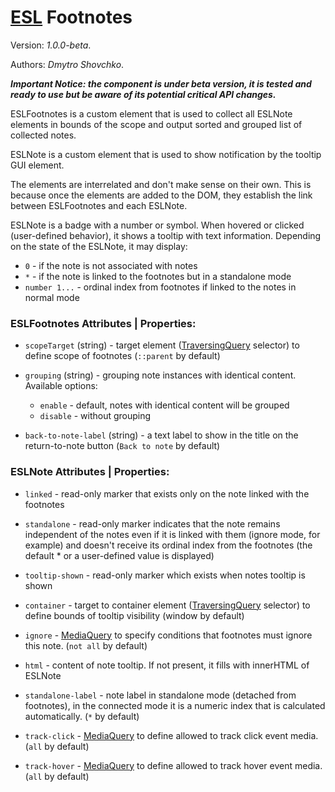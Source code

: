 # [ESL](../../../) Footnotes

Version: *1.0.0-beta*.

Authors: *Dmytro Shovchko*.

***Important Notice: the component is under beta version, it is tested and ready to use but be aware of its potential critical API changes.***

<a name="intro"></a>

ESLFootnotes is a custom element that is used to collect all ESLNote elements in bounds of the scope and output sorted and grouped list of collected notes.

ESLNote is a custom element that is used to show notification by the tooltip GUI element.

The elements are interrelated and don't make sense on their own. This is because once the elements are added to the DOM, they establish the link between ESLFootnotes and each ESLNote.

ESLNote is a badge with a number or symbol. When hovered or clicked (user-defined behavior), it shows a tooltip with text information. Depending on the state of the ESLNote, it may display:
 - `0` - if the note is not associated with notes
 - `*` - if the note is linked to the footnotes but in a standalone mode
 - `number 1...` - ordinal index from footnotes if linked to the notes in normal mode

### ESLFootnotes Attributes | Properties:

- `scopeTarget` (string) - target element ([TraversingQuery](../esl-traversing-query/README.md) selector) to define scope of footnotes (`::parent` by default)

- `grouping` (string) - grouping note instances with identical content. Available options:
  -  `enable` - default, notes with identical content will be grouped
  -  `disable` - without grouping

- `back-to-note-label` (string) - a text label to show in the title on the return-to-note button (`Back to note` by default)


### ESLNote Attributes | Properties:

- `linked` - read-only marker that exists only on the note linked with the footnotes

- `standalone` - read-only marker indicates that the note remains independent of the notes even if it is linked with them (ignore mode, for example) and doesn't receive its ordinal index from the footnotes (the default * or a user-defined value is displayed)

- `tooltip-shown` - read-only marker which exists when notes tooltip is shown

- `container` - target to container element ([TraversingQuery](../esl-traversing-query/README.md) selector) to define bounds of tooltip visibility (window by default)

- `ignore` - [MediaQuery](../esl-media-query/README.md) to specify conditions that footnotes must ignore this note. (`not all` by default)

- `html` - content of note tooltip. If not present, it fills with innerHTML of ESLNote

- `standalone-label` - note label in standalone mode (detached from footnotes), in the connected mode it is a numeric index that is calculated automatically. (`*` by default)

- `track-click` - [MediaQuery](../esl-media-query/README.md) to define allowed to track click event media. (`all` by default)
  
- `track-hover` - [MediaQuery](../esl-media-query/README.md) to define allowed to track hover event media. (`all` by default)
